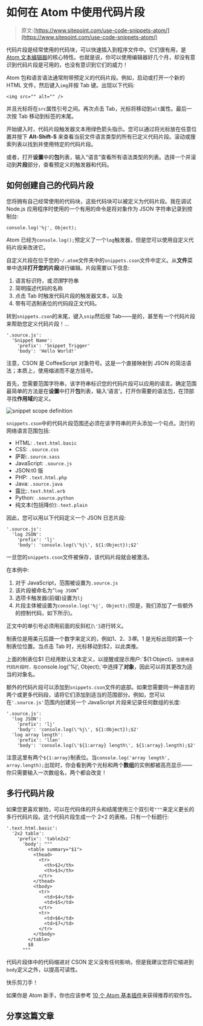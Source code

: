 # 如何在 Atom 中使用代码片段

> 原文:[https://www.sitepoint.com/use-code-snippets-atom/](https://www.sitepoint.com/use-code-snippets-atom/)

代码片段是经常使用的代码块，可以快速插入到程序文件中。它们很有用，是 [Atom 文本编辑器](https://atom.io/)的核心特性。也就是说，你可以使用编辑器好几个月，却没有意识到代码片段是可用的，也没有意识到它们的威力！

Atom 包和语言语法通常附带预定义的代码片段。例如，启动或打开一个新的 HTML 文件，然后键入`img`并按 Tab 键。出现以下代码:

```
<img src="" alt="" />
```

并且光标将在`src`属性引号之间。再次点击 Tab，光标将移动到`alt`属性。最后一次按 Tab 移动到标签的末尾。

开始键入时，代码片段触发器文本用绿色箭头指示。您可以通过将光标放在任意位置并按下 **Alt-Shift-S** 来查看当前文件语言类型的所有已定义代码片段。滚动或搜索列表以找到并使用特定的代码片段。

或者，打开**设置**中的**包**列表，输入“语言”查看所有语法类型的列表。选择一个并滚动到**片段**部分，查看预定义的触发器和代码。

## 如何创建自己的代码片段

您将拥有自己经常使用的代码块，这些代码块可以被定义为代码片段。我在调试 Node.js 应用程序时使用的一个有用的命令是将对象作为 JSON 字符串记录到控制台:

```
console.log('%j', Object);
```

Atom 已经为`console.log();`预定义了一个`log`触发器，但是您可以使用自定义代码片段来改进它。

自定义片段在位于您的`~/.atom`文件夹中的`snippets.cson`文件中定义。从**文件**菜单中选择**打开您的片段**进行编辑。片段需要以下信息:

1.  语言标识符，或*范围*字符串
2.  简明描述代码的名称
3.  点击 Tab 时触发代码片段的触发器文本，以及
4.  带有可选制表位的代码段正文代码。

转到`snippets.cson`的末尾，键入`snip`然后按 Tab——是的，甚至有一个代码片段来帮助您定义代码片段！…

```
'.source.js':
  'Snippet Name':
    'prefix': 'Snippet Trigger'
    'body': 'Hello World!'
```

注意，CSON 是 CoffeeScript 对象符号。这是一个直接映射到 JSON 的简洁语法；本质上，使用缩进而不是方括号。

首先，您需要范围字符串，该字符串标识您的代码片段可以应用的语言。确定范围最简单的方法是在**设置**中打开**包**列表，输入‘语言’。打开你需要的语法包，在顶部寻找**作用域**的定义。

![snippet scope definition](../Images/0755b05a11fd847316390fcaa6882c3e.png)

`snippets.cson`中的代码片段范围还必须在该字符串的开头添加一个句点。流行的网络语言范围包括:

*   HTML: `.text.html.basic`
*   CSS: `.source.css`
*   萨斯:`.source.sass`
*   JavaScript: `.source.js`
*   JSON:t0 版
*   PHP: `.text.html.php`
*   Java: `.source.java`
*   露比:`.text.html.erb`
*   Python: `.source.python`
*   纯文本(包括降价):`.text.plain`

因此，您可以用以下代码定义一个 JSON 日志片段:

```
'.source.js':
  'log JSON':
    'prefix': 'lj'
    'body': 'console.log(\'%j\', ${1:Object});$2'
```

一旦您的`snippets.cson`文件被保存，该代码片段就会被激活。

在本例中:

1.  对于 JavaScript，范围被设置为`.source.js`
2.  该片段被命名为“`log JSON`”
3.  选项卡触发器(前缀)设置为`lj`
4.  片段主体被设置为`console.log('%j', Object);`(但是，我们添加了一些额外的控制代码，如下所示)。

正文中的单引号必须用前面的反斜杠(`\'`)进行转义。

制表位是用美元后跟一个数字来定义的，例如$1、$2、$3 等。$1 是光标出现的第一个制表位位置。当点击 Tab 时，光标移动到$2，以此类推。

上面的制表位$1 已经用默认文本定义，以提醒或提示用户:`${1:Object}`。当使用该代码片段时，在`console.log('%j', Object);`中选择了**对象**，因此可以将其更改为适当的对象名。

额外的代码片段可以添加到`snippets.cson`文件的底部。如果您需要同一种语言的两个或更多代码段，请将它们添加到适当的范围部分。例如，您可以在`'.source.js'`范围内创建另一个 JavaScript 片段来记录任何数组的长度:

```
'.source.js':
  'log JSON':
    'prefix': 'lj'
    'body': 'console.log(\'%j\', ${1:Object});$2'
  'log array length':
    'prefix': 'llen'
    'body': 'console.log(\'${1:array} length\', ${1:array}.length);$2'
```

注意这里有两个`${1:array}`制表位。当`console.log('array length', array.length);`出现时，你会看到两个光标和两个**数组**的实例都被高亮显示——你只需要输入一次数组名，两个都会改变！

## 多行代码片段

如果您更喜欢冒险，可以在代码体的开头和结尾使用三个双引号`"""`来定义更长的多行代码片段。这个代码片段生成一个 2×2 的表格，只有一个标题行:

```
'.text.html.basic':
  '2x2 table':
    'prefix': 'table2x2'
      'body': """
        <table summary="$1">
          <thead>
            <tr>
              <th>$2</th>
              <th>$3</th>
            </tr>
          </thead>
          <tbody>
            <tr>
              <td>$4</td>
              <td>$5</td>
            </tr>
            <tr>
              <td>$6</td>
              <td>$7</td>
            </tr>
          </tbody>
        </table>
        $8
      """
```

代码片段体中的代码缩进对 CSON 定义没有任何影响，但是我建议您将它缩进到`body`定义之外，以提高可读性。

快乐剪刀手！

如果你是 Atom 新手，你也应该参考 [10 个 Atom 基本插件](https://www.sitepoint.com/10-essential-atom-add-ons/)来获得推荐的软件包。

## 分享这篇文章